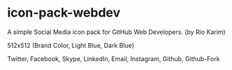 # icon-pack-webdev
A simple Social Media icon pack for GitHub Web Developers. (by Rio Karim)

512x512 (Brand Color, Light Blue, Dark Blue)

Twitter,
Facebook,
Skype,
LinkedIn,
Email,
Instagram,
Github,
Github-Fork
